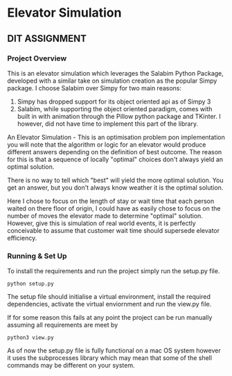 # Elevator Simulation
## DIT ASSIGNMENT

### Project Overview

This is an elevator simulation which leverages the Salabim Python Package, developed with a similar take on 
simulation creation as the popular Simpy package.
I choose Salabim over Simpy for two main reasons:
1. Simpy has dropped support for its object oriented api as of Simpy 3
2. Salabim, while supporting the object oriented paradigm, comes with built in with animation through the Pillow python
   package and TKinter. I however, did not have time to implement this part of the library.
   
An Elevator Simulation -
This is an optimisation problem pon implementation you will note that the algorithm or logic for an elevator would 
produce different answers depending on the definition of best outcome. 
The reason for this is that a sequence of locally "optimal" choices don't always yield an optimal solution.

There is no way to tell which "best" will yield the more optimal solution.
You get an answer, but you don't always know weather it is the optimal solution.

Here I chose to focus on the length of stay or wait time that each person waited on there floor of origin, I could have
as easily chose to focus on the number of moves the elevator made to determine "optimal" solution. However, give this is 
simulation of real world events, it is perfectly conceivable to assume that customer wait time should supersede elevator
efficiency.   



### Running & Set Up

To install the requirements and run the project simply run the setup.py
file. 

``python setup.py``

The setup file should initialise a virtual environment, install the required dependencies, activate the virtual enviornment 
and run the view.py file.

If for some reason this fails at any point the project can be run manually assuming all requirements are meet by 

``python3 view.py``

As of now the setup.py file is fully functional on a mac OS system however it uses the subprocesses library which may 
mean that some of the shell commands may be different on your system.  